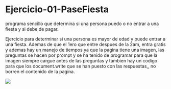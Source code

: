 # Ejercicio-01-PaseFiesta
programa sencillo que determina si una persona puedo o no entrar a una fiesta y si debe de pagar.

Ejercicio para determinar si una persona es mayor de edad y puede entrar a una fiesta. Ademas de que el 1ero que entre despues de la 2am, entra gratis y ademas hay un manejo de tiempos ya que la pagina tiene una imagen, las preguntas se hacen por prompt y se ha tenido de programar para que la imagen siempre cargue antes de las preguntas y tambien hay un codigo para que los document.write que se han puesto con las respuestas,, no borren el contenido de la pagina.

<img src="..."></img>
